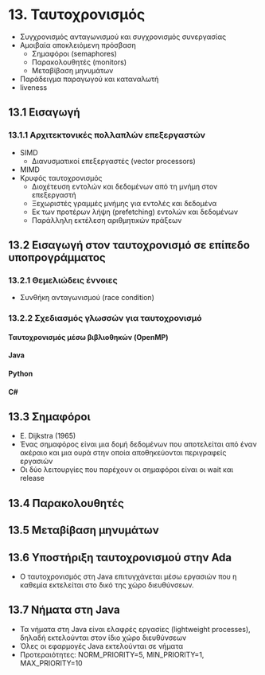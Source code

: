 # 13. Ταυτοχρονισμός

* Συγχρονισμός ανταγωνισμού και συγχρονισμός συνεργασίας
* Αμοιβαία αποκλειόμενη πρόσβαση
  * Σημαφόροι (semaphores)
  * Παρακολουθητές (monitors)
  * Μεταβίβαση μηνυμάτων
* Παράδειγμα παραγωγού και καταναλωτή
* liveness
<!-- * actor tasks vs server tasks -->

## 13.1 Εισαγωγή

### 13.1.1 Αρχιτεκτονικές πολλαπλών επεξεργαστών

* SIMD
  * Διανυσματικοί επεξεργαστές (vector processors)
* MIMD
* Κρυφός ταυτοχρονισμός
  * Διοχέτευση εντολών και δεδομένων από τη μνήμη στον επεξεργαστή
  * Ξεχωριστές γραμμές μνήμης για εντολές και δεδομένα
  * Εκ των προτέρων λήψη (prefetching) εντολών και δεδομένων
  * Παράλληλη εκτέλεση αριθμητικών πράξεων

## 13.2 Εισαγωγή στον ταυτοχρονισμό σε επίπεδο υποπρογράμματος

### 13.2.1 Θεμελιώδεις έννοιες

* Συνθήκη ανταγωνισμού (race condition)

### 13.2.2 Σχεδιασμός γλωσσών για ταυτοχρονισμό

#### Ταυτοχρονισμός μέσω βιβλιοθηκών (OpenMP)

#### Java

#### Python

#### C#

## 13.3 Σημαφόροι

* E. Dijkstra (1965)
* Ένας σημαφόρος είναι μια δομή δεδομένων που αποτελείται από έναν ακέραιο και μια ουρά στην οποία αποθηκεύονται περιγραφείς εργασιών
* Οι δύο λειτουργίες που παρέχουν οι σημαφόροι είναι οι wait και release

## 13.4 Παρακολουθητές

## 13.5 Μεταβίβαση μηνυμάτων

## 13.6 Υποστήριξη ταυτοχρονισμού στην Ada

* Ο ταυτοχρονισμός στη Java επιτυγχάνεται μέσω εργασιών που η καθεμία εκτελείται στο δικό της χώρο διευθύνσεων.

## 13.7 Νήματα στη Java

* Τα νήματα στη Java είναι ελαφρές εργασίες (lightweight processes), δηλαδή εκτελούνται στον ίδιο χώρο διευθύνσεων
* Όλες οι εφαρμογές Java εκτελούνται σε νήματα
* Προτεραιότητες: NORM_PRIORITY=5, MIN_PRIORITY=1, MAX_PRIORITY=10